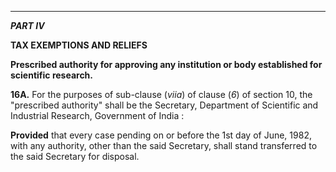 ****

_**PART IV**_

**TAX EXEMPTIONS AND RELIEFS**

**Prescribed authority for approving any institution or body established for scientific research.**

**16A.** For the purposes of sub-clause (_viia_) of clause (_6_) of section 10, the "prescribed authority" shall be the Secretary, Department of Scientific and Industrial Research, Government of India :

**Provided** that every case pending on or before the 1st day of June, 1982, with any authority, other than the said Secretary, shall stand transferred to the said Secretary for disposal.